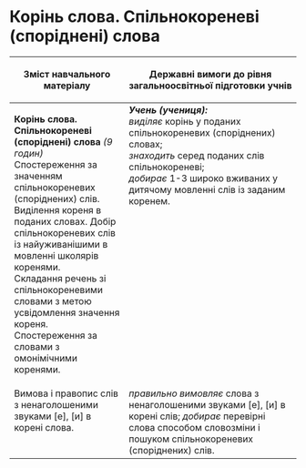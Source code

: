 # Корінь слова. Спільнокореневі (споріднені) слова
<table>
<thead>
  <tr>
    <th width="40%" align="center"><p>Зміст навчального матеріалу</p></td>
    <th width="60%" align="center"><p>Державні вимоги до рівня загальноосвітньої підготовки учнів</p></td>
  </tr>
</thead>
<tbody>
  <tr>
    <td width="40%" style="vertical-align:top !important;">
    <p><b>Корінь слова. Спільнокореневі (споріднені) слова</b> <i>(9 годин)</i><br>
Спостереження за значенням спільнокореневих (споріднених) слів. Виділення кореня в поданих словах. Добір спільнокореневих слів із найуживанішими в мовленні школярів коренями.<br>
Складання речень зі спільнокореневими словами з метою усвідомлення значення кореня. Спостереження за словами з омонімічними коренями.<br></td>
    <td width="60%" style="vertical-align:top !important;">
<i><b>Учень (учениця):</b></i><br>
<i>виділяє</i> корінь у поданих спільнокореневих (споріднених) словах;<br>
<i>знаходить</i> серед поданих слів спільнокореневі;<br>
<i>добирає</i> 1-3 широко вживаних у дитячому мовленні слів із заданим коренем.<br></td>
  </tr>
  <tr>
    <td width="40%" style="vertical-align:top !important;">
 Вимова і правопис слів з ненаголошеними звуками [е], [и] в корені слова.</td>
    <td width="60%" style="vertical-align:top !important;">
<i>правильно вимовляє</i> слова з ненаголошеними звуками [е], [и] в корені слів; <i>добирає</i> перевірні слова способом словозміни і пошуком спільнокореневих (споріднених) слів.</td>
  </tr>
</tbody>
</table>